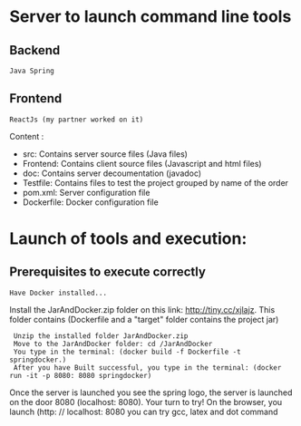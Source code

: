 # Server to launch command line tools
## Backend
    Java Spring
## Frontend
    ReactJs (my partner worked on it)

Content :
 - src: Contains server source files (Java files)
 - Frontend: Contains client source files (Javascript and html files)
 - doc: Contains server decoumentation (javadoc)
 - Testfile: Contains files to test the project grouped by name of the order
 - pom.xml: Server configuration file
 - Dockerfile: Docker configuration file

# Launch of tools and execution:
## Prerequisites to execute correctly
    Have Docker installed...

Install the JarAndDocker.zip folder on this link: http://tiny.cc/xjlajz. This folder contains (Dockerfile and a "target" folder contains the project jar)

     Unzip the installed folder JarAndDocker.zip
     Move to the JarAndDocker folder: cd /JarAndDocker
     You type in the terminal: (docker build -f Dockerfile -t springdocker.)
     After you have Built successful, you type in the terminal: (docker run -it -p 8080: 8080 springdocker)

Once the server is launched you see the spring logo, the server is launched on the door 8080 (localhost: 8080).
Your turn to try!
    On the browser, you launch (http: // localhost: 8080
    you can try gcc, latex and dot command
